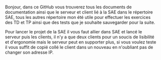Bonjour, dans ce GitHub vous trouverez tous les documents de documentation ainsi que le serveur et client lié à la SAE dans le répertoire SAE, 
tous les autres répertoire mon été utile pour effectuer les exercices des TD et TP ainsi que des tests que je souhaite sauvegarder pour la suite. 

Pour lancer le projet de la SAE il vous faut allier dans SAE et lancé le serveur puis les clients, il n'y a que deux clients pour un soucis de lisibilité et d'ergonomie mais le serveur peut en supporter plus, 
si vous voulez teste il vous suffit de copié collé le client dans un nouveau en n'oubliant pas de changer son adresse IP. 
